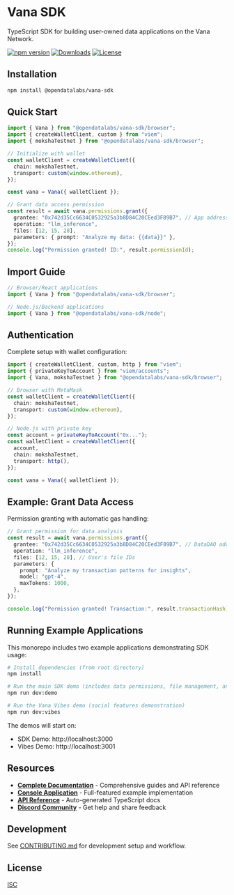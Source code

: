 # Vana SDK

TypeScript SDK for building user-owned data applications on the Vana Network.

[![npm version](https://img.shields.io/npm/v/@opendatalabs/vana-sdk)](https://www.npmjs.com/package/@opendatalabs/vana-sdk)
[![Downloads](https://img.shields.io/npm/dm/@opendatalabs/vana-sdk)](https://www.npmjs.com/package/@opendatalabs/vana-sdk)
[![License](https://img.shields.io/npm/l/@opendatalabs/vana-sdk)](./LICENSE)

## Installation

```bash
npm install @opendatalabs/vana-sdk
```

## Quick Start

```typescript
import { Vana } from "@opendatalabs/vana-sdk/browser";
import { createWalletClient, custom } from "viem";
import { mokshaTestnet } from "@opendatalabs/vana-sdk/browser";

// Initialize with wallet
const walletClient = createWalletClient({
  chain: mokshaTestnet,
  transport: custom(window.ethereum),
});

const vana = Vana({ walletClient });

// Grant data access permission
const result = await vana.permissions.grant({
  grantee: "0x742d35Cc6634C0532925a3b8D84C20CEed3F89B7", // App address
  operation: "llm_inference",
  files: [12, 15, 28],
  parameters: { prompt: "Analyze my data: {{data}}" },
});
console.log("Permission granted! ID:", result.permissionId);
```

## Import Guide

```typescript
// Browser/React applications
import { Vana } from "@opendatalabs/vana-sdk/browser";

// Node.js/Backend applications
import { Vana } from "@opendatalabs/vana-sdk/node";
```

## Authentication

Complete setup with wallet configuration:

```typescript
import { createWalletClient, custom, http } from "viem";
import { privateKeyToAccount } from "viem/accounts";
import { Vana, mokshaTestnet } from "@opendatalabs/vana-sdk/browser";

// Browser with MetaMask
const walletClient = createWalletClient({
  chain: mokshaTestnet,
  transport: custom(window.ethereum),
});

// Node.js with private key
const account = privateKeyToAccount("0x...");
const walletClient = createWalletClient({
  account,
  chain: mokshaTestnet,
  transport: http(),
});

const vana = Vana({ walletClient });
```

## Example: Grant Data Access

Permission granting with automatic gas handling:

```typescript
// Grant permission for data analysis
const result = await vana.permissions.grant({
  grantee: "0x742d35Cc6634C0532925a3b8D84C20CEed3F89B7", // DataDAO address
  operation: "llm_inference",
  files: [12, 15, 28], // User's file IDs
  parameters: {
    prompt: "Analyze my transaction patterns for insights",
    model: "gpt-4",
    maxTokens: 1000,
  },
});

console.log("Permission granted! Transaction:", result.transactionHash);
```

## Running Example Applications

This monorepo includes two example applications demonstrating SDK usage:

```bash
# Install dependencies (from root directory)
npm install

# Run the main SDK demo (includes data permissions, file management, and more)
npm run dev:demo

# Run the Vana Vibes demo (social features demonstration)
npm run dev:vibes
```

The demos will start on:

- SDK Demo: http://localhost:3000
- Vibes Demo: http://localhost:3001

## Resources

- **[Complete Documentation](https://docs.vana.org/sdk)** - Comprehensive guides and API reference
- **[Console Application](./examples/vana-console)** - Full-featured example implementation
- **[API Reference](https://vana-com.github.io/vana-sdk)** - Auto-generated TypeScript docs
- **[Discord Community](https://discord.gg/vanabuilders)** - Get help and share feedback

## Development

See [CONTRIBUTING.md](./CONTRIBUTING.md) for development setup and workflow.

## License

[ISC](./LICENSE)
